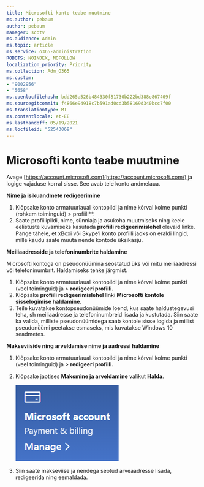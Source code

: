 ```yaml
---
title: Microsofti konto teabe muutmine
ms.author: pebaum
author: pebaum
manager: scotv
ms.audience: Admin
ms.topic: article
ms.service: o365-administration
ROBOTS: NOINDEX, NOFOLLOW
localization_priority: Priority
ms.collection: Adm_O365
ms.custom:
- "9002956"
- "5658"
ms.openlocfilehash: bdd265a526b484330f81730b222bd388e867409f
ms.sourcegitcommit: f4866e94918c7b591ad0cd3b58169d340bcc7f00
ms.translationtype: MT
ms.contentlocale: et-EE
ms.lasthandoff: 05/19/2021
ms.locfileid: "52543069"
---
```

# <a name="change-my-microsoft-account-information"></a>Microsofti konto teabe muutmine

Avage [https://account.microsoft.com](https://account.microsoft.com/) ja logige vajaduse korral sisse. See avab teie konto andmelaua.  

**Nime ja isikuandmete redigeerimine**

1. Klõpsake konto armatuurlaual kontopildi ja nime kõrval kolme punkti (rohkem toiminguid) > profiili**.
2. Saate profiilipildi, nime, sünniaja ja asukoha muutmiseks ning keele eelistuste kuvamiseks kasutada **profiili redigeerimislehel** olevaid linke. Pange tähele, et xBoxi või Skype’i konto profiili jaoks on eraldi lingid, mille kaudu saate muuta nende kontode üksikasju.

**Meiliaadresside ja telefoninumbrite haldamine**

Microsofti kontoga on pseudonüümina seostatud üks või mitu meiliaadressi või telefoninumbrit. Haldamiseks tehke järgmist.

1. Klõpsake konto armatuurlaual kontopildi ja nime kõrval kolme punkti (veel toiminguid) ja > **redigeeri profiili.**
2. Klõpsake **profiili redigeerimislehel** linki **Microsofti kontole sisselogimise haldamine**. 
3. Teile kuvatakse kontopseudonüümide loend, kus saate haldustegevusi teha, sh meiliaadresse ja telefoninumbreid lisada ja kustutada. Siin saate ka valida, milliste pseudonüümidega saab kontole sisse logida ja millist pseudonüümi peetakse esmaseks, mis kuvatakse Windows 10 seadmetes.

**Makseviiside ning arveldamise nime ja aadressi haldamine** 

1. Klõpsake konto armatuurlaual kontopildi ja nime kõrval kolme punkti (veel toiminguid) ja > **redigeeri profiili.**
2. Klõpsake jaotises **Maksmine ja arveldamine** valikut **Halda**.

    ![Maksmise ja arveldamise haldamine](media/manage-account.png)

3. Siin saate makseviise ja nendega seotud arveaadresse lisada, redigeerida ning eemaldada. 
